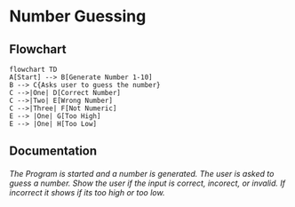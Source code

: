 # Number Guessing
## Flowchart
```mermaid
flowchart TD
A[Start] --> B[Generate Number 1-10]
B --> C{Asks user to guess the number}
C -->|One| D[Correct Number]
C -->|Two| E[Wrong Number]
C -->|Three| F[Not Numeric]
E --> |One| G[Too High]
E --> |One| H[Too Low]
```
## Documentation 
###### The Program is started and a number is generated. The user is asked to guess a number. Show the user if the input is correct, incorect, or invalid. If incorrect it shows if its too high or too low. 
